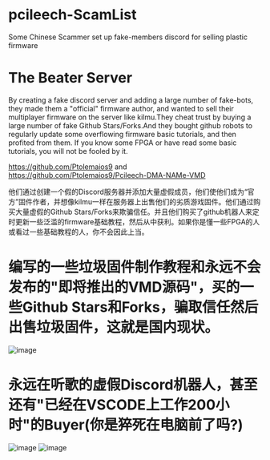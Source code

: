 # pcileech-ScamList
Some Chinese Scammer set up fake-members discord for selling plastic firmware

# The Beater Server

By creating a fake discord server and adding a large number of fake-bots, they made them a "official" firmware author, and wanted to sell their multiplayer firmware on the server like kilmu.They cheat trust by buying a large number of fake Github Stars/Forks.And they bought github robots to regularly update some overflowing firmware basic tutorials, and then profited from them. If you know some FPGA or have read some basic tutorials, you will not be fooled by it.

https://github.com/Ptolemaios9 and https://github.com/Ptolemaios9/Pcileech-DMA-NAMe-VMD

他们通过创建一个假的Discord服务器并添加大量虚假成员，他们使他们成为“官方”固件作者，并想像kilmu一样在服务器上出售他们的劣质游戏固件。他们通过购买大量虚假的Github Stars/Forks来欺骗信任。并且他们购买了github机器人来定时更新一些泛滥的firmware基础教程，然后从中获利。如果你是懂一些FPGA的人或看过一些基础教程的人，你不会因此上当。

# 编写的一些垃圾固件制作教程和永远不会发布的"即将推出的VMD源码"，买的一些Github Stars和Forks，骗取信任然后出售垃圾固件，这就是国内现状。
![image](https://github.com/user-attachments/assets/f8fe467b-f1f2-41b5-b321-c54a90bc1bdd)

# 永远在听歌的虚假Discord机器人，甚至还有"已经在VSCODE上工作200小时"的Buyer(你是猝死在电脑前了吗?)
![image](https://github.com/user-attachments/assets/40117776-5dcd-4fc4-ad38-34bd543332c0)
![image](https://github.com/user-attachments/assets/a83ff44c-5a1d-46e7-9c1c-ae33e42dafc8)
